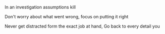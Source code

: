 In an investigation assumptions kill

Don't worry about what went wrong, focus on putting it right 

Never get distracted form the exact job at hand,
Go back to every detail you 